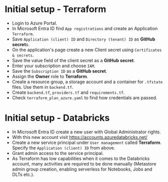 # Initial setup - Terraform
- Login to Azure Portal.
- In Microsoft Entra ID find `App registrations` and create an Application `Terraform`.
- Save `Application (client) ID` and `Directory (tenant) ID` as **GitHub secret**s.
- On the application's page create a new Client secret using `Certificates & secrets`.
- Save the value field of the client secret as a **GitHub secret**.
- Enter your subscription and choose `IAM`.
- Save the `Subscription ID` as a **GitHub secret**.
- Assign the **Owner** role to **Terraform**.
- Create a resource group, a storage account and a container for `.tfstate` files. Use them in `backend.tf`. 
- Create `backend.tf`, `providers.tf` and `requirements.tf`.
- Check `terraform_plan_azure.yaml` to find how credentials are passed.

# Initial setup - Databricks
- In Microsoft Entra ID create a new user with Global Administrator rights.
- With this new account visit https://accounts.azuredatabricks.net/
- Create a new service principal under `User management` called **Terraform**. Specify the `Application (client) ID` from above.
- Grant admin access to the service principal.
- As Terraform has low capabilities when it comes to the Databricks account, many activities are required to be done manually 
(Metastore admin group creation, enabling serverless for Notebooks, Jobs and DLTs etc.). 

